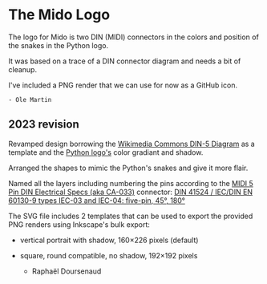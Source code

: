 # The Mido Logo

The logo for Mido is two DIN (MIDI) connectors in the colors and position of
the snakes in the Python logo.

It was based on a trace of a DIN connector diagram and needs a bit of cleanup.

I've included a PNG render that we can use for now as a GitHub icon.

    - Ole Martin

## 2023 revision

Revamped design borrowing the 
[Wikimedia Commons DIN-5 Diagram](
https://commons.wikimedia.org/wiki/File:DIN-5_Diagram.svg)
as a template and the
[Python logo's](https://www.python.org/community/logos/)
color gradiant and shadow.

Arranged the shapes to mimic the Python's snakes and give it more flair.

Named all the layers including numbering the pins according to the
[MIDI 5 Pin DIN Electrical Specs (aka CA-033)](
https://www.midi.org/specifications/midi-transports-specifications/5-pin-din-electrical-specs) 
connector:
[DIN 41524 / IEC/DIN EN 60130-9 types IEC-03 and IEC-04: five-pin, 45°, 180°](
https://en.wikipedia.org/wiki/DIN_connector#Circular_connectors)

The SVG file includes 2 templates that can be used to
export the provided PNG renders
using Inkscape's bulk export:
- vertical portrait with shadow, 160×226 pixels (default)
- square, round compatible, no shadow, 192×192 pixels


    -  Raphaël Doursenaud

